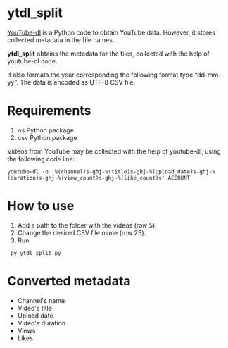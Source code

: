 # ytdl_split

[YouTube-dl](https://github.com/ytdl-org/youtube-dl) is a Python code to obtain YouTube data.
However, it stores collected metadata in the file names.

**ytdl_split** obtains the metadata for the files, collected with the help of youtube-dl code.

It also formats the year corresponding the following format type “dd-mm-yy”. The data is encoded as UTF-8 CSV file. 


# Requirements
1. os Python package
2. csv Python package

Videos from YouTube may be collected with the help of youtube-dl, using the following code line:

```youtube-dl -o '%(channel)s-ghj-%(title)s-ghj-%(upload_date)s-ghj-%(duration)s-ghj-%(view_count)s-ghj-%(like_count)s' ACCOUNT```

# How to use
1. Add a path to the folder with the videos (row 5).
2. Change the desired CSV file name (row 23).
3. Run

``` py ytdl_split.py```

# Converted metadata
* Channel's name
* Video's title
* Upload date
* Video's duration
* Views
* Likes
